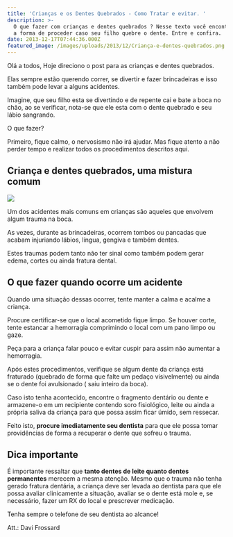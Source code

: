 ```yaml
---
title: 'Crianças e os Dentes Quebrados - Como Tratar e evitar. '
description: >-
  O que fazer com crianças e dentes quebrados ? Nesse texto você encontrará qual
  a forma de proceder caso seu filho quebre o dente. Entre e confira.
date: 2013-12-17T07:44:36.000Z
featured_image: /images/uploads/2013/12/Criança-e-dentes-quebrados.png
---
```


Olá a todos, Hoje direciono o post para as crianças e dentes quebrados. 

Elas sempre estão querendo correr, se divertir e fazer brincadeiras e isso também pode levar a alguns acidentes. 

Imagine, que seu filho esta se divertindo e de repente cai e bate a boca no chão, ao se verificar, nota-se que ele esta com o dente quebrado e seu lábio sangrando. 

O que fazer? 

Primeiro, fique calmo, o nervosismo não irá ajudar. Mas fique atento a não perder tempo e realizar todos os procedimentos descritos aqui.

Criança e dentes quebrados, uma mistura comum 
----------------------------------------------

![](/images/uploads/2014/08/medo-de-dentista-e-as-crianças.jpg) 

Um dos acidentes mais comuns em crianças são aqueles que envolvem algum trauma na boca. 

As vezes, durante as brincadeiras, ocorrem tombos ou pancadas que acabam injuriando lábios, língua, gengiva e também dentes. 

Estes traumas podem tanto não ter sinal como também podem gerar edema, cortes ou ainda fratura dental.

O que fazer quando ocorre um acidente 
--------------------------------------

Quando uma situação dessas ocorrer, tente manter a calma e acalme a criança. 

Procure certificar-se que o local acometido fique limpo. Se houver corte, tente estancar a hemorragia comprimindo o local com um pano limpo ou gaze. 

Peça para a criança falar pouco e evitar cuspir para assim não aumentar a hemorragia. 

Após estes procedimentos, verifique se algum dente da criança está fraturado (quebrado de forma que falte um pedaço visivelmente) ou ainda se o dente foi avulsionado ( saiu inteiro da boca). 

Caso isto tenha acontecido, encontre o fragmento dentário ou dente e armazene-o em um recipiente contendo soro fisiológico, leite ou ainda a própria saliva da criança para que possa assim ficar úmido, sem ressecar. 

Feito isto, **procure imediatamente seu dentista** para que ele possa tomar providências de forma a recuperar o dente que sofreu o trauma.

Dica importante 
----------------

É importante ressaltar que **tanto dentes de leite quanto dentes permanentes** merecem a mesma atenção. Mesmo que o trauma não tenha gerado fratura dentária, a criança deve ser levada ao dentista para que ele possa avaliar clinicamente a situação, avaliar se o dente está mole e, se necessário, fazer um RX do local e prescrever medicação. 

Tenha sempre o telefone de seu dentista ao alcance!

Att.: Davi Frossard
